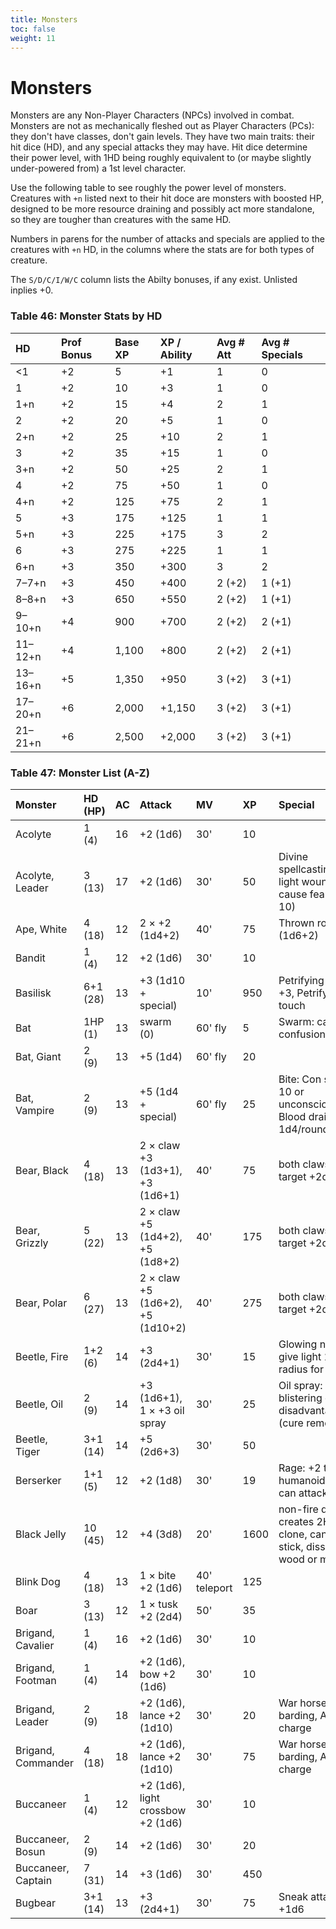 ```yaml
---
title: Monsters
toc: false
weight: 11
---
```


# Monsters

Monsters are any Non-Player Characters (NPCs) involved in combat. Monsters are not as mechanically fleshed out as Player Characters (PCs): they don't have classes, don't gain levels. They have two main traits: their hit dice (HD), and any special attacks they may have. Hit dice determine their power level, with 1HD being roughly equivalent to (or maybe slightly under-powered from) a 1st level character. 

Use the following table to see roughly the power level of monsters. Creatures with `+n` listed next to their hit doce are monsters with boosted HP, designed to be more resource draining and possibly act more standalone, so they are tougher than creatures with the same HD.

Numbers in parens for the number of attacks and specials are applied to the creatures with `+n` HD, in the columns where the stats are for both types of creature.

The `S/D/C/I/W/C` column lists the Abilty bonuses, if any exist. Unlisted inplies +0.

### Table 46: Monster Stats by HD
HD      | Prof Bonus | Base XP | XP / Ability | Avg # Att | Avg # Specials
:-------|:-----------|:--------|:-------------|:----------|:--------------
<1      | +2         | 5       | +1           | 1         | 0
1       | +2         | 10      | +3           | 1         | 0
1+n     | +2         | 15      | +4           | 2         | 1
2       | +2         | 20      | +5           | 1         | 0
2+n     | +2         | 25      | +10          | 2         | 1
3       | +2         | 35 	   | +15          | 1         | 0
3+n	    | +2         | 50 	   | +25          | 2         | 1
4 	    | +2         | 75 	   | +50          | 1         | 0
4+n	    | +2         | 125 	   | +75          | 2         | 1
5 	    | +3         | 175 	   | +125         | 1         | 1
5+n	    | +3         | 225 	   | +175         | 3         | 2
6 	    | +3         | 275 	   | +225         | 1         | 1
6+n	    | +3         | 350 	   | +300         | 3         | 2
7–7+n	  | +3         | 450 	   | +400         | 2 (+2)    | 1 (+1)
8–8+n	  | +3         | 650 	   | +550         | 2 (+2)    | 1 (+1)
9–10+n	| +4         | 900 	   | +700         | 2 (+2)    | 2 (+1)
11–12+n	| +4         | 1,100 	 | +800         | 2 (+2)    | 2 (+1)
13–16+n	| +5         | 1,350 	 | +950         | 3 (+2)    | 3 (+1)
17–20+n	| +6         | 2,000 	 | +1,150       | 3 (+2)    | 3 (+1)
21–21+n	| +6         | 2,500 	 | +2,000       | 3 (+2)    | 3 (+1)

### Table 47: Monster List (A-Z)
Monster         | HD (HP)  | AC | Attack                           | MV       | XP   | Special
:---------------|:---------|:---|:---------------------------------|:---------|:-----|:-------
Acolyte         | 1 (4)    | 16 | +2 (1d6)                         | 30'      | 10   | 
Acolyte, Leader | 3 (13)   | 17 | +2 (1d6)                         | 30'      | 50   | Divine spellcasting: cure light wounds, cause fear (DC 10)
Ape, White      | 4 (18)   | 12 | 2 × +2 (1d4+2)                   | 40'      | 75   | Thrown rock +1 (1d6+2)
Bandit          | 1 (4)    | 12 | +2 (1d6)                         | 30'      | 10   | 
Basilisk        | 6+1 (28) | 13 | +3 (1d10 + special)              | 10'      | 950  | Petrifying gaze +3, Petrifying touch
Bat             | 1HP (1)  | 13 | swarm (0)                        | 60' fly  | 5    | Swarm: causes confusion
Bat, Giant      | 2 (9)    | 13 | +5 (1d4)                         | 60' fly  | 20   |
Bat, Vampire    | 2 (9)    | 13 | +5 (1d4 + special)               | 60' fly  | 25   | Bite: Con save DC 10 or unconsciousness, Blood drain: 1d4/round
Bear, Black     | 4 (18)   | 13 | 2 × claw +3 (1d3+1), +3 (1d6+1)  | 40'      | 75   | both claws hit target +2d8 dmg. 
Bear, Grizzly   | 5 (22)   | 13 | 2 × claw +5 (1d4+2), +5 (1d8+2)  | 40'      | 175  | both claws hit target +2d8 dmg.
Bear, Polar     | 6 (27)   | 13 | 2 × claw +5 (1d6+2), +5 (1d10+2) | 40'      | 275  | both claws hit target +2d8 dmg.
Beetle, Fire    | 1+2 (6)  | 14 | +3 (2d4+1)                       | 30'      | 15   | Glowing nodules: give light 10' radius for 1 day
Beetle, Oil     | 2 (9)    | 14 | +3 (1d6+1), 1 × +3 oil spray     | 30'      | 25   | Oil spray: blistering causes disadvantage (cure removes)
Beetle, Tiger   | 3+1 (14) | 14 | +5 (2d6+3)                       | 30'      | 50   |
Berserker       | 1+1 (5)  | 12 | +2 (1d8)                         | 30'      | 19   | Rage: +2 to hit humanoids but can attack allies
Black Jelly     | 10 (45)  | 12 | +4 (3d8)                         | 20'      | 1600 | non-fire damage creates 2HD clone, can ooze, stick, dissolve wood or metal
Blink Dog       | 4 (18)   | 13 | 1 × bite +2 (1d6)                | 40' teleport|125|
Boar            | 3 (13)   | 12 | 1 × tusk +2 (2d4)                | 50'      | 35   |
Brigand, Cavalier | 1 (4)  | 16 | +2 (1d6)                         | 30'      | 10   |
Brigand, Footman | 1 (4)   | 14 | +2 (1d6), bow +2 (1d6)           | 30'      | 10   |
Brigand, Leader | 2 (9)    | 18 | +2 (1d6), lance +2 (1d10)        | 30'      | 20   | War horse w/ barding, AC 14, charge
Brigand, Commander | 4 (18)| 18 | +2 (1d6), lance +2 (1d10)        | 30'      | 75   | War horse w/ barding, AC 14, charge
Buccaneer       | 1 (4)    | 12 | +2 (1d6), light crossbow +2 (1d6)| 30'      | 10   |
Buccaneer, Bosun| 2 (9)    | 14 | +2 (1d6)                         | 30'      | 20   |
Buccaneer, Captain | 7 (31)| 14 | +3 (1d6)                         | 30'      | 450  |
Bugbear         | 3+1 (14) | 13 | +3 (2d4+1)                       | 30'      | 75   | Sneak attack +1d6 

